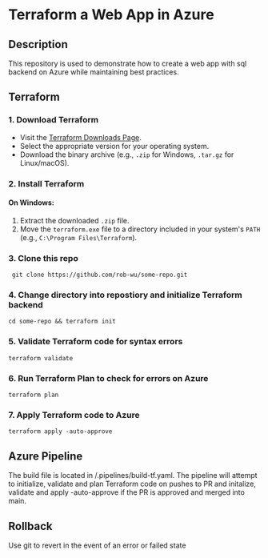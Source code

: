 # Terraform a Web App in Azure

## Description

This repository is used to demonstrate how to create a web app with sql backend on Azure while maintaining best practices.

## Terraform
### 1. Download Terraform
- Visit the [Terraform Downloads Page](https://www.terraform.io/downloads).
- Select the appropriate version for your operating system.
- Download the binary archive (e.g., `.zip` for Windows, `.tar.gz` for Linux/macOS).

### 2. Install Terraform
#### On Windows:
1. Extract the downloaded `.zip` file.
2. Move the `terraform.exe` file to a directory included in your system's `PATH` (e.g., `C:\Program Files\Terraform`).

### 3. Clone this repo

` git clone https://github.com/rob-wu/some-repo.git`

### 4. Change directory into repostiory and initialize Terraform backend

`cd some-repo && terraform init`

### 5. Validate Terraform code for syntax errors

`terraform validate`

### 6. Run Terraform Plan to check for errors on Azure

`terraform plan`

### 7. Apply Terraform code to Azure

`terraform apply -auto-approve`

## Azure Pipeline
The build file is located in /.pipelines/build-tf.yaml. The pipeline will attempt to initialize, validate and plan Terraform code on pushes to PR and initalize, validate and apply -auto-approve if the PR is approved and merged into main. 

## Rollback
Use git to revert in the event of an error or failed state